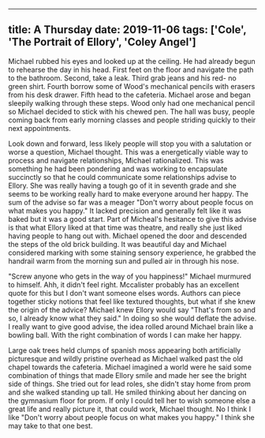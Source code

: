 
---
title: A Thursday
date: 2019-11-06
tags: ['Cole', 'The Portrait of Ellory', 'Coley Angel']
---

Michael rubbed his eyes and looked up at the ceiling. He had already begun to rehearse the day in his head. First feet on the floor and navigate the path to the bathroom. Second, take a leak. Third grab jeans and his red- no green shirt. Fourth borrow some of Wood's mechanical pencils with erasers from his desk drawer. Fifth head to the cafeteria. Michael arose and began sleepily walking through these steps. Wood only had one mechanical pencil so Michael decided to stick with his chewed pen. The hall was busy, people coming back from early morning classes and people striding quickly to their next appointments.

Look down and forward, less likely people will stop you with a salutation or worse a question, Michael thought. This was a energetically viable way to process and navigate relationships, Michael rationalized. This was something he had been pondering and was working to encapsulate succinctly so that he could communicate some relationships advise to Ellory. She was really having a tough go of it in seventh grade and she seems to be working really hard to make everyone around her happy. The sum of the advise so far was a meager "Don't worry about people focus on what makes you happy." It lacked precision and generally felt like it was baked but it was a good start. Part of Micheal's hesitance to give this advise is that what Ellory liked at that time was theatre, and really she just liked having people to hang out with. Michael opened the door and descended the steps of the old brick building. It was beautiful day and Michael considered marking with some staining sensory experience, he grabbed the handrail warm from the morning sun and pulled air in through his nose.

"Screw anyone who gets in the way of you happiness!" Michael murmured to himself. Ahh, it didn't feel right. Mccalister probably has an excellent quote for this but I don't want someone elses words. Authors can piece together sticky notions that feel like textured thoughts, but what if she knew the origin of the advice? Michael knew Ellory would say "That's from so and so, I already know what they said." In doing so she would deflate the advise. I really want to give good advise, the idea rolled around Michael brain like a bowling ball. With the right combination of words I can make her happy.

Large oak trees held clumps of spanish moss appearing both artificially picturesque and wildly pristine overhead as Michael walked past the old chapel towards the cafeteria. Michael imagined a world were he said some combination of things that made Ellory smile and made her see the bright side of things. She tried out for lead roles, she didn't stay home from prom and she walked standing up tall. He smiled thinking about her dancing on the gymnasium floor for prom. If only I could tell her to wish someone else a great life and really picture it, that could work, Michael thought. No I think I like "Don't worry about people focus on what makes you happy." I think she may take to that one best.
